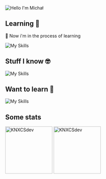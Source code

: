 <img alt="Hello I'm Michał" align="center" src="https://readme-typing-svg.demolab.com?font=Fira+Code&size=19&pause=1000&color=blue&center=false&vCenter=true&width=435&lines=Hello+I'm+Michał">

## Learning 📖

<div display:flex;'>
  
📢 Now i'm in the process of learning 

![My Skills](https://skillicons.dev/icons?i=react,nextjs,styledcomponents)

</div>

## Stuff I know 🤓

![My Skills](https://skillicons.dev/icons?i=git,html,github,npm,css,scss,tailwind,javascript,vite,redux,supabase)

## Want to learn 🧠

![My Skills](https://skillicons.dev/icons?i=react,docker,typescript,nodejs,nextjs)

## Some stats

<span>
<img  height="150px" src="https://github-readme-stats.vercel.app/api/top-langs?username=KNXCSdev&show_icons=true&locale=en&layout=compact&theme=transparent" alt="KNXCSdev" /> 
</span>
<span>
<img height="150px" src="https://github-readme-stats.vercel.app/api?username=KNXCSdev&show_icons=true&locale=en&theme=transparent" alt="KNXCSdev" />
</span>


